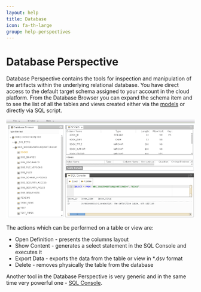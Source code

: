 ```yaml
---
layout: help
title: Database
icon: fa-th-large
group: help-perspectives
---
```


Database Perspective
===

Database Perspective contains the tools for inspection and manipulation of the artifacts within the underlying relational database.
You have direct access to the default target schema assigned to your account in the cloud platform.
From the Database Browser you can expand the schema item and to see the list of all the tables and views created either via the [models](data_structures.html) or directly via SQL script.

![Database Perspective](images/tooling/perspectives/database/database-perspective.png)

The actions which can be performed on a table or view are:

*	Open Definition - presents the columns layout 
*	Show Content - generates a select statement in the SQL Console and executes it
*	Export Data - exports the data from the table or view in *.dsv format
*	Delete - removes physically the table from the database

Another tool in the Database Perspective is very generic and in the same time very powerful one - [SQL Console](sql_console.html).
